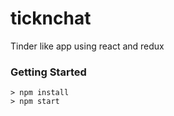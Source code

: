 # ticknchat

Tinder like app using react and redux

### Getting Started


```
> npm install
> npm start
```
